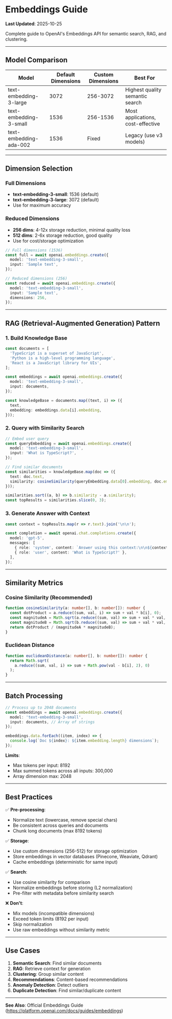 # Embeddings Guide

**Last Updated**: 2025-10-25

Complete guide to OpenAI's Embeddings API for semantic search, RAG, and clustering.

---

## Model Comparison

| Model | Default Dimensions | Custom Dimensions | Best For |
|-------|-------------------|-------------------|----------|
| text-embedding-3-large | 3072 | 256-3072 | Highest quality semantic search |
| text-embedding-3-small | 1536 | 256-1536 | Most applications, cost-effective |
| text-embedding-ada-002 | 1536 | Fixed | Legacy (use v3 models) |

---

## Dimension Selection

### Full Dimensions
- **text-embedding-3-small**: 1536 (default)
- **text-embedding-3-large**: 3072 (default)
- Use for maximum accuracy

### Reduced Dimensions
- **256 dims**: 4-12x storage reduction, minimal quality loss
- **512 dims**: 2-6x storage reduction, good quality
- Use for cost/storage optimization

```typescript
// Full dimensions (1536)
const full = await openai.embeddings.create({
  model: 'text-embedding-3-small',
  input: 'Sample text',
});

// Reduced dimensions (256)
const reduced = await openai.embeddings.create({
  model: 'text-embedding-3-small',
  input: 'Sample text',
  dimensions: 256,
});
```

---

## RAG (Retrieval-Augmented Generation) Pattern

### 1. Build Knowledge Base

```typescript
const documents = [
  'TypeScript is a superset of JavaScript',
  'Python is a high-level programming language',
  'React is a JavaScript library for UIs',
];

const embeddings = await openai.embeddings.create({
  model: 'text-embedding-3-small',
  input: documents,
});

const knowledgeBase = documents.map((text, i) => ({
  text,
  embedding: embeddings.data[i].embedding,
}));
```

### 2. Query with Similarity Search

```typescript
// Embed user query
const queryEmbedding = await openai.embeddings.create({
  model: 'text-embedding-3-small',
  input: 'What is TypeScript?',
});

// Find similar documents
const similarities = knowledgeBase.map(doc => ({
  text: doc.text,
  similarity: cosineSimilarity(queryEmbedding.data[0].embedding, doc.embedding),
}));

similarities.sort((a, b) => b.similarity - a.similarity);
const topResults = similarities.slice(0, 3);
```

### 3. Generate Answer with Context

```typescript
const context = topResults.map(r => r.text).join('\n\n');

const completion = await openai.chat.completions.create({
  model: 'gpt-5',
  messages: [
    { role: 'system', content: `Answer using this context:\n\n${context}` },
    { role: 'user', content: 'What is TypeScript?' },
  ],
});
```

---

## Similarity Metrics

### Cosine Similarity (Recommended)

```typescript
function cosineSimilarity(a: number[], b: number[]): number {
  const dotProduct = a.reduce((sum, val, i) => sum + val * b[i], 0);
  const magnitudeA = Math.sqrt(a.reduce((sum, val) => sum + val * val, 0));
  const magnitudeB = Math.sqrt(b.reduce((sum, val) => sum + val * val, 0));
  return dotProduct / (magnitudeA * magnitudeB);
}
```

### Euclidean Distance

```typescript
function euclideanDistance(a: number[], b: number[]): number {
  return Math.sqrt(
    a.reduce((sum, val, i) => sum + Math.pow(val - b[i], 2), 0)
  );
}
```

---

## Batch Processing

```typescript
// Process up to 2048 documents
const embeddings = await openai.embeddings.create({
  model: 'text-embedding-3-small',
  input: documents, // Array of strings
});

embeddings.data.forEach((item, index) => {
  console.log(`Doc ${index}: ${item.embedding.length} dimensions`);
});
```

**Limits**:
- Max tokens per input: 8192
- Max summed tokens across all inputs: 300,000
- Array dimension max: 2048

---

## Best Practices

✅ **Pre-processing**:
- Normalize text (lowercase, remove special chars)
- Be consistent across queries and documents
- Chunk long documents (max 8192 tokens)

✅ **Storage**:
- Use custom dimensions (256-512) for storage optimization
- Store embeddings in vector databases (Pinecone, Weaviate, Qdrant)
- Cache embeddings (deterministic for same input)

✅ **Search**:
- Use cosine similarity for comparison
- Normalize embeddings before storing (L2 normalization)
- Pre-filter with metadata before similarity search

❌ **Don't**:
- Mix models (incompatible dimensions)
- Exceed token limits (8192 per input)
- Skip normalization
- Use raw embeddings without similarity metric

---

## Use Cases

1. **Semantic Search**: Find similar documents
2. **RAG**: Retrieve context for generation
3. **Clustering**: Group similar content
4. **Recommendations**: Content-based recommendations
5. **Anomaly Detection**: Detect outliers
6. **Duplicate Detection**: Find similar/duplicate content

---

**See Also**: Official Embeddings Guide (https://platform.openai.com/docs/guides/embeddings)
